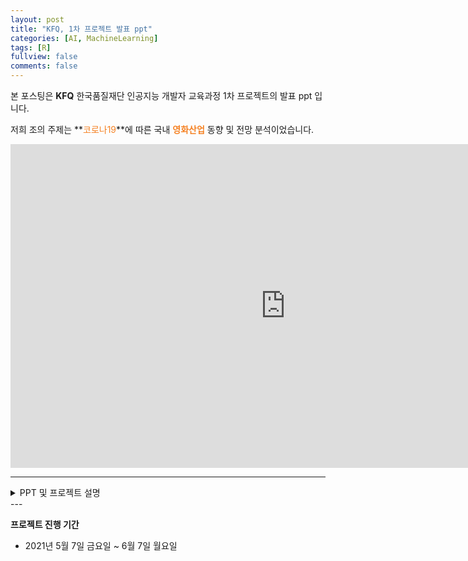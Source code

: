 ```yaml
---
layout: post
title: "KFQ, 1차 프로젝트 발표 ppt"
categories: [AI, MachineLearning]
tags: [R]
fullview: false
comments: false
---
```


본 포스팅은 **KFQ** 한국품질재단 인공지능 개발자 교육과정 1차 프로젝트의 발표 ppt 입니다.

저희 조의 주제는 **<span style="color:#F58224">코로나19</span>**에 따른 국내 **<span style="color:#F58224">영화산업</span>** 동향 및 전망 분석이었습니다.

<iframe src="https://onedrive.live.com/embed?cid=ADFD1CC231D5D8DA&amp;resid=ADFD1CC231D5D8DA%218211&amp;authkey=ALqvmDMHPODEPgM&amp;em=2&amp;wdAr=1.7777777777777777" width="880px" height="518px" frameborder="0">포함된 <a target="_blank" href="https://office.com">Microsoft Office</a> 프레젠테이션, 제공: <a target="_blank" href="https://office.com/webapps">Office</a></iframe>

---

<details>
<summary>PPT 및 프로젝트 설명</summary>
<div markdown="1">

## 1. 프로젝트 개요

코로나로 인해서 무너지고 있는 영화산업, 이에 대한 반등으로 증가하고 있는 국내 OTT 시장. 이러한 뉴스를 다들 접해 보셨을 거라 생각한다.

저희 조는 이러한 뉴스에서 아이디어를 얻어서 프로젝트 주제를 잡고, 다양한 분석 방법을 통해 국내 영화 산업이 나아가야할 방향성 등의 인사이트를 도출하고자 했다.

## 2. 프로젝트 요약 및 환경

저희는 간트차트에서 확인할 수 있듯이, 많은 데이터 테이블을 사용하여, 주제선정 이후 데이터 수집과 EDA, 전처리에서 많은 시간을 사용했다.

분석과 학습 등의 과정은 R에서 진행하였고, 국내통계 사이트 등의 OpenAPI를 Json 형식으로 크롤링, 핸들링할 때에는 파이썬을 같이 사용했다.

## 3. 진행과정 및 산출물

수집하고 실제 사용한 데이터는 총 6가지이다.

1. 영화 관람객 수 데이터
    - 일별 총 관객수 및 매출액
    - 사용변수: 전체 상영 영화 수, 전국 스크린 수, 전체 관람객 수 등
    - 변수 정제: 변수형 변경 (Char 변수 > 수치형 변수)
    - 시각화: 국내/해외/전체영화, 코로나 전/후
    - 이상치: box-cox 변환
    - 출처: KOFIC KOBIS 영화관 입장권 통합 전산망
    > 코로나 이전과 이후 관람객 수 변화, `토-일-수`의 순서로 관람객이 많은 것, 계절에 대한 패턴이 존재하는 것 등을 시각화 자료에서 확인 할 수 있다.
2. 코로나 관련 데이터
    - 결측치: 뉴스 기사와 비교 후 수기 작성
    - 사용변수: 신규/누적 확진자 수, 신규/누적 사망자 수, 치료 중 환자 수 등
    - 변수 정제: 신규 인원에 관한 파생 변수 생성, 치료 중 환자 수 > 생존한 치료 중 환자 수
    - 출처: 공공데이터포털 보건복지부 코로나19 감염현황 조회서비스 Open API
3. 영화 검색량
    - 사용변수: 수집기간 기준 top100 영화명을 바탕으로 '영화' 키워드 검색량
    - 출처: Naver DataLab 통합 검색어 트렌드 API
    > 인기 상영작의 개봉, 수상 전후로 관람객 수가 급증하는 것을 시각화 자료에서 확인 할 수 있다.
4. 날씨
    - 결측치: 강수량/적설량은 0, 기온 및 습도 결측치는 제거
    - 사용변수: 최고/최저/평균 기온, 평균 강수량, 평균/최고 풍속, 평균 습도, 평균 적설량 등
    - 변수 정제: 일별 불쾌지수 파생변수 추가, 지역별로 구분된 데이터 `group by`로 일자별로 평균값 사용
    - 출처: 기상청 지상 (종관, ASOS) 일자료 조회서비스 Open API
5. 미세먼지
    - 결측치: 평균값으로 대체
    - 사용변수: 미세먼지농도
    - 변수 정제: 지역별로 구분된 데이터 `group by`로 일자별로 평균값 사용
6. 공휴일
    - 사용변수: 공휴일 날짜
    - 변수정제: 주말/공휴일을 묶어 휴일, 나머지 평일로 범주형 변수 추가

시간의 흐름에 따른 시각화 자료에서, 코로나 관련 변수들에 있어서는 확실하게 관람객수가 감소한 모습을 볼수 있다.

## 4. 모델 검증 및 분석

분석에 앞서 각 변수들의 상관관계 그래프에서 유의미한 변수들을 확인하고

산점도 그래프를 통해 선형회귀분석을 진행하기로 하였다.

모델링에 앞서, 전처리과정에서 정규성을 만족하지 못하는 전체 관람객 수에 대하여 box-cox 변환을 진행했다.

변환 이후 정규화가 된 것과 이상치가 제거된 모습을 확인 할 수 있다.

4가지 범주형 변수에 대하여 등분산성 검정을 진행하고, 등분산성을 만족치 못하는 변수에 대해

추가로 welch t 검정을 통해, 평균에는 차이가 존재하여 통계적으로 유의미한 변수라 판단했다.

Anova 검정을 통해 유의미한 변수들의 판단과 함께 각 변수들의 교호관계도 확인했다.

</div>
</details>
---

**프로젝트 진행 기간**
- 2021년 5월 7일 금요일 ~ 6월 7일 월요일